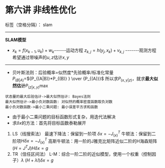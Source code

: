 ﻿# 第六讲 非线性优化

标签（空格分隔）： slam

---

**SLAM模型**

- $x_k=f(x_{k-1},u_k)+w_k$------运动方程
$z_{k,j}=h(y_j,x_k)+v_{k,j}$ -------观测方程
希望通过带噪声的$u,z$估计$x,y$

---
- 贝叶斯法则：后验概率=似然度*先验概率/标准化常量
$P_{(B|A)}=$${P_{(A|B)}*P_{(B)} } \over {P_{(A)}}$
所以求$P_{(x,y|z)}$，就求**最大似然估计**$P_{(z|x,y)}$max

```seq
状态量的最大后验估计->最大似然估计: Bayes法则
最大似然估计->最小负对数函数: 对似然的概率密度函数取负对数
最小负对数函数->最小二乘问题: 最小误差平方求和函数
```


- 由于最小二乘问题的目标函数形式复杂，用迭代法解决
- 求$\delta x$的方法：首先将目标函数泰勒展开
1. LS（线搜索法）
最速下降法：保留到一阶项 $\delta x=-J^T_{(x)}$
牛顿法：保留到二阶项$H\delta x=-J^T_{(x)}$
高斯牛顿法：用一阶的J雅克比矩阵近似二阶的H海森矩阵($H=J^TJ$)$H\delta x=g$
2. TR（信任区间法）
L-M：综合一阶二阶的近似模型，使用一个权重（控制因子）$\lambda$ 
$(H+\lambda I)\delta x=g$






